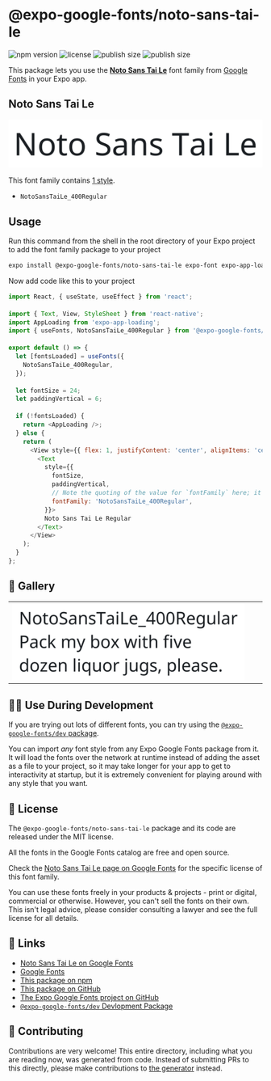 # @expo-google-fonts/noto-sans-tai-le

![npm version](https://flat.badgen.net/npm/v/@expo-google-fonts/noto-sans-tai-le)
![license](https://flat.badgen.net/github/license/expo/google-fonts)
![publish size](https://flat.badgen.net/packagephobia/install/@expo-google-fonts/noto-sans-tai-le)
![publish size](https://flat.badgen.net/packagephobia/publish/@expo-google-fonts/noto-sans-tai-le)

This package lets you use the [**Noto Sans Tai Le**](https://fonts.google.com/specimen/Noto+Sans+Tai+Le) font family from [Google Fonts](https://fonts.google.com/) in your Expo app.

## Noto Sans Tai Le

![Noto Sans Tai Le](./font-family.png)

This font family contains [1 style](#-gallery).

- `NotoSansTaiLe_400Regular`

## Usage

Run this command from the shell in the root directory of your Expo project to add the font family package to your project
```sh
expo install @expo-google-fonts/noto-sans-tai-le expo-font expo-app-loading
```

Now add code like this to your project
```js
import React, { useState, useEffect } from 'react';

import { Text, View, StyleSheet } from 'react-native';
import AppLoading from 'expo-app-loading';
import { useFonts, NotoSansTaiLe_400Regular } from '@expo-google-fonts/noto-sans-tai-le';

export default () => {
  let [fontsLoaded] = useFonts({
    NotoSansTaiLe_400Regular,
  });

  let fontSize = 24;
  let paddingVertical = 6;

  if (!fontsLoaded) {
    return <AppLoading />;
  } else {
    return (
      <View style={{ flex: 1, justifyContent: 'center', alignItems: 'center' }}>
        <Text
          style={{
            fontSize,
            paddingVertical,
            // Note the quoting of the value for `fontFamily` here; it expects a string!
            fontFamily: 'NotoSansTaiLe_400Regular',
          }}>
          Noto Sans Tai Le Regular
        </Text>
      </View>
    );
  }
};

```

## 🔡 Gallery


||||
|-|-|-|
|![NotoSansTaiLe_400Regular](./NotoSansTaiLe_400Regular.ttf.png)||||


## 👩‍💻 Use During Development

If you are trying out lots of different fonts, you can try using the [`@expo-google-fonts/dev` package](https://github.com/expo/google-fonts/tree/master/font-packages/dev#readme).

You can import *any* font style from any Expo Google Fonts package from it. It will load the fonts
over the network at runtime instead of adding the asset as a file to your project, so it may take longer
for your app to get to interactivity at startup, but it is extremely convenient
for playing around with any style that you want.

## 📖 License

The `@expo-google-fonts/noto-sans-tai-le` package and its code are released under the MIT license.

All the fonts in the Google Fonts catalog are free and open source.

Check the [Noto Sans Tai Le page on Google Fonts](https://fonts.google.com/specimen/Noto+Sans+Tai+Le) for the specific license of this font family.

You can use these fonts freely in your products & projects - print or digital, commercial or otherwise. However, you can't sell the fonts on their own. This isn't legal advice, please consider consulting a lawyer and see the full license for all details.

## 🔗 Links

- [Noto Sans Tai Le on Google Fonts](https://fonts.google.com/specimen/Noto+Sans+Tai+Le)
- [Google Fonts](https://fonts.google.com/)
- [This package on npm](https://www.npmjs.com/package/@expo-google-fonts/noto-sans-tai-le)
- [This package on GitHub](https://github.com/expo/google-fonts/tree/master/font-packages/noto-sans-tai-le)
- [The Expo Google Fonts project on GitHub](https://github.com/expo/google-fonts)
- [`@expo-google-fonts/dev` Devlopment Package](https://github.com/expo/google-fonts/tree/master/font-packages/dev)

## 🤝 Contributing

Contributions are very welcome! This entire directory, including what you are reading now, was generated from code. Instead of submitting PRs to this directly, please make contributions to [the generator](https://github.com/expo/google-fonts/tree/master/packages/generator) instead.
